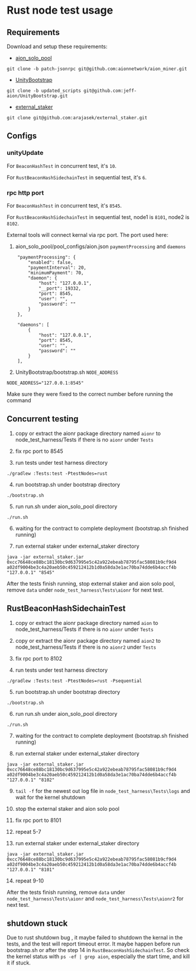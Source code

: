 # Rust node test usage

## Requirements

  Download and setup these requirements:

* [aion_solo_pool](https://github.com/aionnetwork/aion_miner/tree/patch-jsonrpc)
```
git clone -b patch-jsonrpc git@github.com:aionnetwork/aion_miner.git
```
* [UnityBootstrap](https://github.com/jeff-aion/UnityBootstrap/tree/updated_scripts)
```
git clone -b updated_scripts git@github.com:jeff-aion/UnityBootstrap.git
```
* [external_staker](https://github.com/arajasek/external_staker)
```
git clone git@github.com:arajasek/external_staker.git
```

## Configs

### unityUpdate

For `BeaconHashTest` in concurrent test, it's `10`.

For `RustBeaconHashSidechainTest` in sequential test, it's `6`.

### rpc http port

For `BeaconHashTest` in concurrent test, it's `8545`.

For `RustBeaconHashSidechainTest` in sequential test, node1 is `8101`, node2 is `8102`.

External tools will connect kernal via rpc port. The port used here:

1. aion_solo_pool/pool_configs/aion.json `paymentProcessing` and `daemons`
```
    "paymentProcessing": {
        "enabled": false,
        "paymentInterval": 20,
        "minimumPayment": 70,
        "daemon": {
            "host": "127.0.0.1",
            "__port": 19332,
            "port": 8545,
            "user": "",
            "password": ""
        }
    },
```
```
    "daemons": [
        {
            "host": "127.0.0.1",
            "port": 8545,
            "user": "",
            "password": ""
        }
    ],
```
2. UnityBootstrap/bootstrap.sh `NODE_ADDRESS`
```
NODE_ADDRESS="127.0.0.1:8545"
```

Make sure they were fixed to the correct number before running the command

## Concurrent testing 
1. copy or extract the aionr package directory named `aionr` to node_test_harness/Tests if there is no `aionr` under `Tests`

2. fix rpc port to 8545

3. run tests under test harness directory
```
./gradlew :Tests:test -PtestNodes=rust
```
4. run bootstrap.sh under bootstrap directory
```
./bootstrap.sh
```
5. run run.sh under aion_solo_pool directory
```
./run.sh
```
6. waiting for the contract to complete deployment (bootstrap.sh finished running)

7. run external staker under external_staker directory
```
java -jar external_staker.jar 0xcc76648ce88bc18130bc9d637995e5c42a922ebeab78795fac58081b9cf9d4 a02df9004be3c4a20aeb50c459212412b1d0a58da3e1ac70ba74dde6b4accf4b "127.0.0.1" "8545"
```

After the tests finish running, stop external staker and aion solo pool, remove `data` under `node_test_harness\Tests\aionr` for next test.

## RustBeaconHashSidechainTest
1. copy or extract the aionr package directory named `aion` to node_test_harness/Tests if there is no `aionr` under `Tests`

2. copy or extract the aionr package directory named `aion2` to node_test_harness/Tests if there is no `aionr2` under `Tests`

3. fix rpc port to 8102

4. run tests under test harness directory
```
./gradlew :Tests:test -PtestNodes=rust -Psequential
```
5. run bootstrap.sh under bootstrap directory
```
./bootstrap.sh
```
6. run run.sh under aion_solo_pool directory
```
./run.sh
```
7. waiting for the contract to complete deployment (bootstrap.sh finished running)

8. run external staker under external_staker directory
```
java -jar external_staker.jar 0xcc76648ce88bc18130bc9d637995e5c42a922ebeab78795fac58081b9cf9d4 a02df9004be3c4a20aeb50c459212412b1d0a58da3e1ac70ba74dde6b4accf4b "127.0.0.1" "8102"
```
9. `tail -f` for the newest out log file in `node_test_harness\Tests\logs` and wait for the kernel shutdown

10. stop the external staker and aion solo pool

11. fix rpc port to 8101

12. repeat 5-7

13. run external staker under external_staker directory
```
java -jar external_staker.jar 0xcc76648ce88bc18130bc9d637995e5c42a922ebeab78795fac58081b9cf9d4 a02df9004be3c4a20aeb50c459212412b1d0a58da3e1ac70ba74dde6b4accf4b "127.0.0.1" "8101"
```
14. repeat 9-10

After the tests finish running, remove `data` under `node_test_harness\Tests\aionr` and `node_test_harness\Tests\aionr2` for next test.

## shutdown stuck
Due to rust shutdown bug , it maybe failed to shutdown the kernal in the tests, and the test will report timeout error.
It maybe happen before run bootstrap.sh or after the step 14 in `RustBeaconHashSidechainTest`.
So check the kernel status with `ps -ef | grep aion`, especially the start time, and kill it if stuck.


